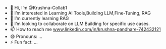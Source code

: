 - 👋 Hi, I’m @Krushna-Collab1
- 👀 I’m interested in Learning AI Tools,Building LLM,Fine-Tuning, RAG
- 🌱 I’m currently learning RAG
- 💞️ I’m looking to collaborate on LLM Building for specific use cases.
- 📫 How to reach me www.linkedin.com/in/krushna-pandhare-742432121
- 😄 Pronouns: ...
- ⚡ Fun fact: ...

<!---
Krushna-Collab1/Krushna-Collab1 is a ✨ special ✨ repository because its `README.md` (this file) appears on your GitHub profile.
You can click the Preview link to take a look at your changes.
--->
